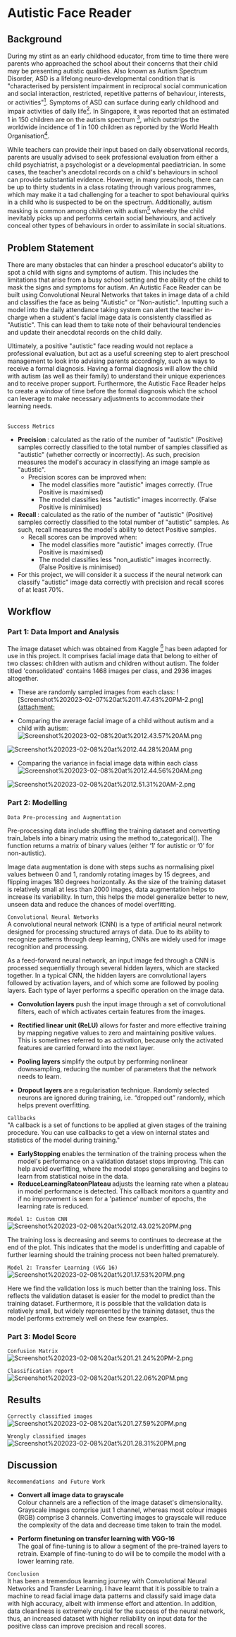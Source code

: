 # Autistic Face Reader

## Background
During my stint as an early childhood educator, from time to time there were parents who approached the school about their concerns that their child may be presenting autistic qualities. Also known as Autism Spectrum Disorder, ASD is a lifelong neuro-developmental condition that is "characterised by persistent impairment in reciprocal social communication and social interaction, restricted, repetitive patterns of behaviour, interests, or activities"<a href="https://www.nuh.com.sg/Health-Information/Diseases-Conditions/Pages/Autism-(Children).aspx" target="_blank"><sup>1</sup></a>.
 Symptoms of ASD can surface during early childhood and impair activities of daily life<a href="https://thespectrum.org.au/autism-strategy/autism-strategy-activities-daily-living/" target="_blank"><sup>2</sup></a>. In Singapore, it was reported that an estimated 1 in 150 children are on the autism spectrum <a href="https://www.msf.gov.sg/policies/Disabilities-and-Special-Needs/Documents/Enabling%20Masterplan%203%20%28revised%2013%20Jan%202017%29.pdf" target="_blank"><sup>3</sup></a>, which outstrips the worldwide incidence of 1 in 100 children as reported by the World Health Organisation<a href="https://www.who.int/news-room/fact-sheets/detail/autism-spectrum-disorders" target="_blank"><sup>4</sup></a>.

While teachers can provide their input based on daily observational records, parents are usually advised to seek professional evaluation from either a child psychiatrist, a psychologist or a developmental paediatrician. In some cases, the teacher's anecdotal records on a child's behaviours in school can provide substantial evidence. However, in many preschools, there can be up to thirty students in a class rotating through various programmes, which may make it a tad challenging for a teacher to spot behavioural quirks in a child who is suspected to be on the spectrum. Additionally, autism masking is common among children with autism<a href="https://www.theautismservice.co.uk/news/what-is-autism-masking-or-camouflaging/" target="_blank"><sup>5</sup></a> whereby the child inevitably picks up and performs certain social behaviours, and actively conceal other types of behaviours in order to assimilate in social situations.

## Problem Statement
There are many obstacles that can hinder a preschool educator's ability to spot a child with signs and symptoms of autism. This includes the limitations that arise from a busy school setting and the ability of the child to mask the signs and symptoms for autism. An Autistic Face Reader can be built using Convolutional Neural Networks that takes in image data of a child and classifies the face as being "Autistic" or "Non-autistic". Inputting such a model into the daily attendance taking system can alert the teacher in-charge when a student's facial image data is consistently classified as "Autistic". This can lead them to take note of their behavioural tendencies and update their anecdotal records on the child daily. 

Ultimately, a positive "autistic" face reading would not replace a professional evaluation, but act as a useful screening step to alert preschool management to look into advising parents accordingly, such as ways to receive a formal diagnosis. Having a formal diagnosis will allow the child with autism (as well as their family) to understand their unique experiences and to receive proper support. Furthermore, the Autistic Face Reader helps to create a window of time before the formal diagnosis which the school can leverage to make necessary adjustments to accommodate their learning needs.  
<br>

`Success Metrics`
- <b> Precision </b>: calculated as the ratio of the number of "autistic" (Positive) samples correctly classified to the total number of samples classified as "autistic" (whether correctly or incorrectly). As such, precision measures the model's accuracy in classifying an image sample as "autistic".
    - Precision scores can be improved when:
        - The model classifies more "autistic" images correctly. (True Positive is maximised)
        - The model classifies less "autistic" images incorrectly. (False Positive is minimised)
- <b> Recall </b>: calculated as the ratio of the number of "autistic" (Positive) samples correctly classified to the total number of "autistic" samples. As such, recall measures the model's ability to detect Positive samples.
    - Recall scores can be improved when:
        - The model classifies more "autistic" images correctly. (True Positive is maximised)
        - The model classifies less "non_autistic" images incorrectly. (False Positive is minimised)
- For this project, we will consider it a success if the neural network can classify "autistic" image data correctly with precision and recall scores of at least 70%.

## Workflow

### Part 1: Data Import and Analysis
The image dataset which was obtained from Kaggle <a href="https://www.kaggle.com/datasets/imrankhan77/autistic-children-facial-data-set" target="_blank"><sup>6</sup></a> has been adapted for use in this project. It comprises facial image data that belong to either of two classes: children with autism and children without autism. The folder titled 'consolidated' contains 1468 images per class, and 2936 images altogether.

- These are randomly sampled images from each class:
![Screenshot%202023-02-07%20at%2011.47.43%20PM-2.png][(attachment:](https://user-images.githubusercontent.com/Screenshot%202023-02-07%20at%2011.47.43%20PM-2.png)

- Comparing the average facial image of a child without autism and a child with autism:
![Screenshot%202023-02-08%20at%2012.43.57%20AM.png](attachment:Screenshot%202023-02-08%20at%2012.43.57%20AM.png)

![Screenshot%202023-02-08%20at%2012.44.28%20AM.png](attachment:Screenshot%202023-02-08%20at%2012.44.28%20AM.png)

- Comparing the variance in facial image data within each class
![Screenshot%202023-02-08%20at%2012.44.56%20AM.png](attachment:Screenshot%202023-02-08%20at%2012.44.56%20AM.png)

![Screenshot%202023-02-08%20at%2012.51.31%20AM-2.png](attachment:Screenshot%202023-02-08%20at%2012.51.31%20AM-2.png)

### Part 2: Modelling
`Data Pre-processing and Augmentation` 

Pre-processing data include shuffling the training dataset and converting train_labels into a binary matrix using the method to_categorical(). The function returns a matrix of binary values (either ‘1’ for autistic or ‘0’ for non-autistic).

Image data augmentation is done with steps suchs as normalising pixel values between 0 and 1, randomly rotating images by 15 degrees, and flipping images 180 degrees horizontally. As the size of the training dataset is relatively small at less than 2000 images, data augmentation helps to increase its variability. In turn, this helps the model generalize better to new, unseen data and reduce the chances of model overfitting.


`Convolutional Neural Networks` <br>
A convolutional neural network (CNN) is a type of artificial neural network designed for processing structured arrays of data. Due to its ability to recognize patterns through deep learning, CNNs are widely used for image recognition and processing.

As a feed-forward neural network, an input image fed through a CNN is processed sequentially through several hidden layers, which are stacked together. In a typical CNN, the hidden layers are convolutional layers followed by activation layers, and of which some are followed by pooling layers. Each type of layer performs a specific operation on the image data.

- <b> Convolution layers</b>  push the input image through a set of convolutional filters, each of which activates certain features from the images.

- <b> Rectified linear unit (ReLU)</b> allows for faster and more effective training by mapping negative values to zero and maintaining positive values. This is sometimes referred to as activation, because only the activated features are carried forward into the next layer.

- <b> Pooling layers </b> simplify the output by performing nonlinear downsampling, reducing the number of parameters that the network needs to learn.

- <b> Dropout layers </b> are a regularisation technique. Randomly selected neurons are ignored during training, i.e. “dropped out” randomly, which helps prevent overfitting. 


`Callbacks` <br>
"A callback is a set of functions to be applied at given stages of the training procedure. You can use callbacks to get a view on internal states and statistics of the model during training."

- <b> EarlyStopping </b> enables the termination of the training process when the model's performance on a validation dataset stops improving. This can help avoid overfitting, where the model stops generalising and begins to learn from statistical noise in the data.
- <b> ReduceLearningRateonPlateau </b> adjusts the learning rate when a plateau in model performance is detected. This callback monitors a quantity and if no improvement is seen for a 'patience' number of epochs, the learning rate is reduced.

`Model 1: Custom CNN`
![Screenshot%202023-02-08%20at%2012.43.02%20PM.png](attachment:Screenshot%202023-02-08%20at%2012.43.02%20PM.png)

The training loss is decreasing and seems to continues to decrease at the end of the plot. This indicates that the model is underfitting and capable of further learning should the training process not been halted prematurely.

`Model 2: Transfer Learning (VGG 16)`
![Screenshot%202023-02-08%20at%201.17.53%20PM.png](attachment:Screenshot%202023-02-08%20at%201.17.53%20PM.png)

Here we find the validation loss is much better than the training loss. This reflects the validation dataset is easier for the model to predict than the training dataset. Furthermore, it is possible that the validation data is relatively small, but widely represented by the training dataset, thus the model performs extremely well on these few examples.

### Part 3: Model Score
`Confusion Matrix` 
![Screenshot%202023-02-08%20at%201.21.24%20PM-2.png](attachment:Screenshot%202023-02-08%20at%201.21.24%20PM-2.png)

`Classification report`
![Screenshot%202023-02-08%20at%201.22.06%20PM.png](attachment:Screenshot%202023-02-08%20at%201.22.06%20PM.png)

## Results
`Correctly classified images` 
![Screenshot%202023-02-08%20at%201.27.59%20PM.png](attachment:Screenshot%202023-02-08%20at%201.27.59%20PM.png)

`Wrongly classified images` 
![Screenshot%202023-02-08%20at%201.28.31%20PM.png](attachment:Screenshot%202023-02-08%20at%201.28.31%20PM.png)

## Discussion
`Recommendations and Future Work`
- <b> Convert all image data to grayscale </b> <br>
Colour channels are a reflection of the image dataset's dimensionality. Grayscale images comprise just 1 channel, whereas most colour images (RGB) comprise 3 channels. Converting images to grayscale will reduce the complexity of the data and decrease time taken to train the model. 

- <b> Perform finetuning on transfer learning with VGG-16 </b> <br>
The goal of fine-tuning is to allow a segment of the pre-trained layers to retrain. Example of fine-tuning to do will be to compile the model with a lower learning rate.

`Conclusion` <br>
It has been a tremendous learning journey with Convolutional Neural Networks and Transfer Learning. I have learnt that it is possible to train a machine to read facial image data patterns and classify said image data with high accuracy, albeit with immense effort and attention. In addition, data cleanliness is extremely crucial for the success of the neural network, thus, an increased dataset with higher reliability on input data for the positive class can improve precision and recall scores.
